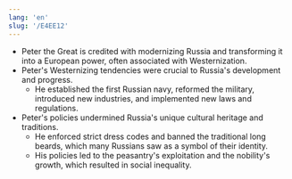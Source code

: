 ```yaml
---
lang: 'en'
slug: '/E4EE12'
---
```


- Peter the Great is credited with modernizing Russia and transforming it into a European power, often associated with Westernization.
- Peter's Westernizing tendencies were crucial to Russia's development and progress.
  - He established the first Russian navy, reformed the military, introduced new industries, and implemented new laws and regulations.
- Peter's policies undermined Russia's unique cultural heritage and traditions.
  - He enforced strict dress codes and banned the traditional long beards, which many Russians saw as a symbol of their identity.
  - His policies led to the peasantry's exploitation and the nobility's growth, which resulted in social inequality.
